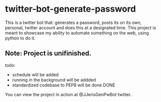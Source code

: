 # twitter-bot-generate-password
This is a twitter bot that: generates a password, posts its on its own, personal, twitter account and does this at a designated time. This project is meant to showcase my ability to automate something on the web, using python to do it.


## Note: Project is unifinished.

todo:
- schedule will be added
- running in the background will be addded
- standardized codebase to PEP8 will be done DONE


You can view the project in action at @JJerisGenPwBot twitter.
